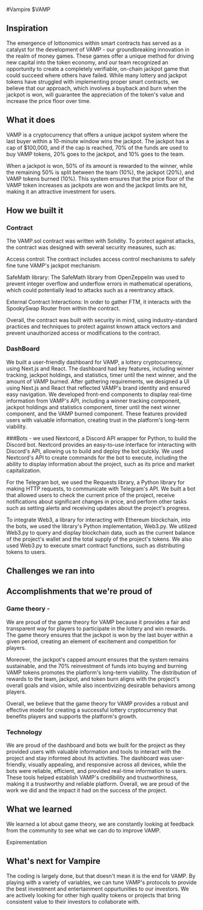 #Vampire $VAMP
## Inspiration
The emergence of lottonomics within smart contracts has served as a catalyst for the development of VAMP - our groundbreaking innovation in the realm of money games. These games offer a unique method for driving new capital into the token economy, and our team recognized an opportunity to create a completely verifiable, on-chain jackpot game that could succeed where others have failed. While many lottery and jackpot tokens have struggled with implementing proper smart contracts, we believe that our approach, which involves a buyback and burn when the jackpot is won, will guarantee the appreciation of the token's value and increase the price floor over time.

## What it does
VAMP is a cryptocurrency that offers a unique jackpot system where the last buyer within a 10-minute window wins the jackpot. The jackpot has a cap of $100,000, and if the cap is reached, 70% of the funds are used to buy VAMP tokens, 20% goes to the jackpot, and 10% goes to the team.

When a jackpot is won, 50% of its amount is rewarded to the winner, while the remaining 50% is split between the team (10%), the jackpot (20%), and VAMP tokens burned (10%). This system ensures that the price floor of the VAMP token increases as jackpots are won and the jackpot limits are hit, making it an attractive investment for users.

## How we built it
### Contract
The VAMP.sol contract was written with Solidity. To protect against attacks, the contract was designed with several security measures, such as:

Access control: The contract includes access control mechanisms to safely fine tune VAMP's jackpot mechanism.

SafeMath library: The SafeMath library from OpenZeppelin was used to prevent integer overflow and underflow errors in mathematical operations, which could potentially lead to attacks such as a reentrancy attack.

External Contract Interactions:  In order to gather FTM, it interacts with the SpookySwap Router from within the contract. 

Overall, the contract was built with security in mind, using industry-standard practices and techniques to protect against known attack vectors and prevent unauthorized access or modifications to the contract.

### DashBoard 
We built a user-friendly dashboard for VAMP, a lottery cryptocurrency, using Next.js and React. The dashboard had key features, including winner tracking, jackpot holdings, and statistics, timer until the next winner, and the amount of VAMP burned. After gathering requirements, we designed a UI using Next.js and React that reflected VAMP's brand identity and ensured easy navigation. We developed front-end components to display real-time information from VAMP's API, including a winner tracking component, jackpot holdings and statistics component, timer until the next winner component, and the VAMP burned component. These features provided users with valuable information, creating trust in the platform's long-term viability.

###Bots - 
we used Nextcord, a Discord API wrapper for Python, to build the Discord bot. Nextcord provides an easy-to-use interface for interacting with Discord's API, allowing us to build and deploy the bot quickly. We used Nextcord's API to create commands for the bot to execute, including the ability to display information about the project, such as its price and market capitalization.

For the Telegram bot, we used the Requests library, a Python library for making HTTP requests, to communicate with Telegram's API. We built a bot that allowed users to check the current price of the project, receive notifications about significant changes in price, and perform other tasks such as setting alerts and receiving updates about the project's progress.

To integrate Web3, a library for interacting with Ethereum blockchain, into the bots, we used the library's Python implementation, Web3.py. We utilized Web3.py to query and display blockchain data, such as the current balance of the project's wallet and the total supply of the project's tokens. We also used Web3.py to execute smart contract functions, such as distributing tokens to users.
## Challenges we ran into


## Accomplishments that we're proud of

### Game theory - 
We are proud of the game theory for VAMP because it provides a fair and transparent way for players to participate in the lottery and win rewards. The game theory ensures that the jackpot is won by the last buyer within a given period, creating an element of excitement and competition for players.

Moreover, the jackpot's capped amount ensures that the system remains sustainable, and the 70% reinvestment of funds into buying and burning VAMP tokens promotes the platform's long-term viability. The distribution of rewards to the team, jackpot, and token burn aligns with the project's overall goals and vision, while also incentivizing desirable behaviors among players.

Overall, we believe that the game theory for VAMP provides a robust and effective model for creating a successful lottery cryptocurrency that benefits players and supports the platform's growth.
### Technology
We are proud of the dashboard and bots we built for the project as they provided users with valuable information and tools to interact with the project and stay informed about its activities. The dashboard was user-friendly, visually appealing, and responsive across all devices, while the bots were reliable, efficient, and provided real-time information to users. These tools helped establish VAMP's credibility and trustworthiness, making it a trustworthy and reliable platform. Overall, we are proud of the work we did and the impact it had on the success of the project.

## What we learned
We learned a lot about game theory, we are constantly looking at feedback from the community to see what we can do to improve VAMP.

Expirementation
## What's next for Vampire
The coding is largely done, but that doesn't mean it is the end for VAMP. By playing with a variety of variables, we can tune VAMP's protocols to provide the best investment and entertainment oppurtunities to our investors. We are actively looking for other high quality tokens or projects that bring consistent value to their investors to collaborate with.
